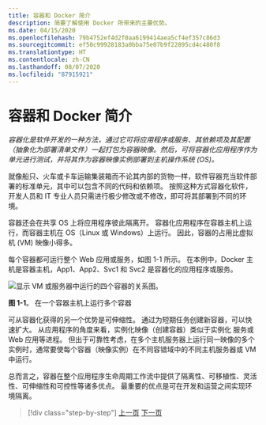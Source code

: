 ```yaml
---
title: 容器和 Docker 简介
description: 简要了解使用 Docker 所带来的主要优势。
ms.date: 04/15/2020
ms.openlocfilehash: 79b4752ef4d2f0aa6199414aea5cf4ef357c86d3
ms.sourcegitcommit: ef50c99928183a0bba75e07b9f22895cd4c480f8
ms.translationtype: HT
ms.contentlocale: zh-CN
ms.lasthandoff: 08/07/2020
ms.locfileid: "87915921"
---
```

# <a name="introduction-to-containers-and-docker"></a>容器和 Docker 简介

*容器化是软件开发的一种方法，通过它可将应用程序或服务、其依赖项及其配置（抽象化为部署清单文件）一起打包为容器映像。然后，可将容器化应用程序作为单元进行测试，并将其作为容器映像实例部署到主机操作系统 (OS)。*

就像船只、火车或卡车运输集装箱而不论其内部的货物一样，软件容器充当软件部署的标准单元，其中可以包含不同的代码和依赖项。 按照这种方式容器化软件，开发人员和 IT 专业人员只需进行极少修改或不修改，即可将其部署到不同的环境。

容器还会在共享 OS 上将应用程序彼此隔离开。 容器化应用程序在容器主机上运行，而容器主机在 OS（Linux 或 Windows）上运行。 因此，容器的占用比虚拟机 (VM) 映像小得多。

每个容器都可运行整个 Web 应用或服务，如图 1-1 所示。 在本例中，Docker 主机是容器主机，App1、App2、Svc1 和 Svc2 是容器化的应用程序或服务。

![显示 VM 或服务器中运行的四个容器的关系图。](./media/introduction-to-containers-and-docker/multiple-containers-single-host.png)

**图 1-1**。 在一个容器主机上运行多个容器

可从容器化获得的另一个优势是可伸缩性。 通过为短期任务创建新容器，可以快速扩大。 从应用程序的角度来看，实例化映像（创建容器）类似于实例化 服务或 Web 应用等进程。 但出于可靠性考虑，在多个主机服务器上运行同一映像的多个实例时，通常要使每个容器（映像实例）在不同容错域中的不同主机服务器或 VM 中运行。

总而言之，容器在整个应用程序生命周期工作流中提供了隔离性、可移植性、灵活性、可伸缩性和可控性等诸多优点。 最重要的优点是可在开发和运营之间实现环境隔离。

>[!div class="step-by-step"]
>[上一页](index.md)
>[下一页](what-is-docker.md)
